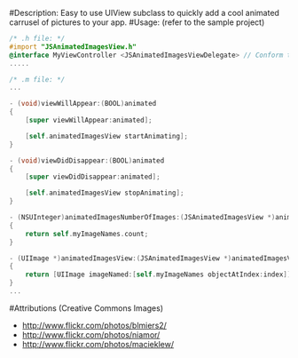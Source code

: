 #Description:
Easy to use UIView subclass to quickly add a cool animated carrusel of pictures to your app.
#Usage:
(refer to the sample project)

```objectivec
/* .h file: */
#import "JSAnimatedImagesView.h"
@interface MyViewController <JSAnimatedImagesViewDelegate> // Conform to the protocol
.....

/* .m file: */
...

- (void)viewWillAppear:(BOOL)animated
{
	[super viewWillAppear:animated];

	[self.animatedImagesView startAnimating];
}

- (void)viewDidDisappear:(BOOL)animated
{
	[super viewDidDisappear:animated];

	[self.animatedImagesView stopAnimating];
}

- (NSUInteger)animatedImagesNumberOfImages:(JSAnimatedImagesView *)animatedImagesView
{
	return self.myImageNames.count;
}

- (UIImage *)animatedImagesView:(JSAnimatedImagesView *)animatedImagesView imageAtIndex:(NSUInteger)index
{
	return [UIImage imageNamed:[self.myImageNames objectAtIndex:index]];
}
...
```

#Attributions (Creative Commons Images)
+ http://www.flickr.com/photos/blmiers2/
+ http://www.flickr.com/photos/niamor/
+ http://www.flickr.com/photos/macieklew/